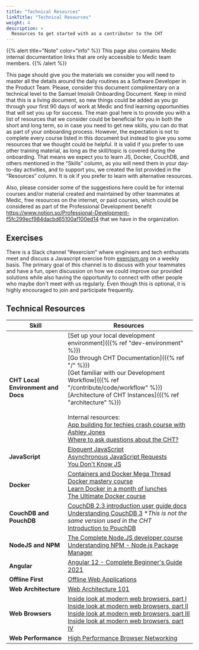 ```yaml
---
title: "Technical Resources"
linkTitle: "Technical Resources"
weight: 4
description: >
  Resources to get started with as a contributor to the CHT
---
```


{{% alert title="Note" color="info" %}}
This page also contains  Medic internal documentation links that are only accessible to Medic team members.
{{% /alert %}}

This page should give you the materials we consider you will need to master all the details around the daily routines as a Software Developer in the Product Team. Please, consider this document complimentary on a technical level to the Samuel Imoisili Onboarding Document. 
Keep in mind that this is a living document, so new things could be added as you go through your first 90 days of work at Medic and find learning opportunities that will set you up for success. The main goal here is to provide you with a list of resources that we consider could be beneficial for you in both the short and long term, so in case you need to get new skills, you can do that as part of your onboarding process. However, the expectation is not to complete every course listed in this document but instead to give you some resources that we thought could be helpful.  It is valid if you prefer to use other training material, as long as the skill/topic is covered during the onboarding. That means we expect you to learn JS, Docker, CouchDB, and others mentioned in the “Skills” column, as you will need them in your day-to-day activities, and to support you, we created the list provided in the “Resources” column.  It is ok if you prefer to learn with alternative resources. 

Also, please consider some of the suggestions here could be for internal courses and/or material created and maintained by other teammates at Medic, free resources on the internet, or paid courses, which could be considered as part of the Professional Development benefit https://www.notion.so/Professional-Development-f5fc299ecf984dacbd65100af100ed14 that we have in the organization.

## Exercises
There is a Slack channel “#exercism” where engineers and tech enthusiats meet and discuss a Javascript exercise from [exercism.org](https://exercism.org/) on a weekly basis. The primary goal of this channel is to discuss with your teammates and have a fun, open discussion on how we could improve our provided solutions while also having the opportunity to connect with other people who maybe don’t meet with us regularly. Even though this is optional, it is highly encouraged to join and participate frequently.

## Technical Resources

| Skill | Resources |
| ----------------| ----------- |
| **CHT Local Environment and Docs** | [Set up your local development environment]({{% ref "dev-environment" %}}) <br> [Go through CHT Documentation]({{% ref "/" %}}) <br> [Get familiar with our Development Workflow]({{% ref "/contribute/code/workflow" %}}) <br>[Architecture of CHT Instances]({{% ref "architecture" %}}) <br> <br> Internal resources: <br> [App building for techies crash course with Ashley Jones](https://drive.google.com/drive/folders/1PTe8RH59TPBNYKoKzlZ_ZwMlQedKRGlx) <br>  [Where to ask questions about the CHT?](https://www.notion.so/medicmobile/CHT-Forum-Internal-Guide-c2d1988a116244b6b17b3aea284ff8ee) |
| **JavaScript** | [Eloquent JavaScript](https://eloquentjavascript.net/) <br> [Asynchronous JavaScript Requests](https://www.udacity.com/course/asynchronous-javascript-requests--ud109) <br> [You Don't Know JS](https://github.com/getify/You-Dont-Know-JS) |
| **Docker** | [Containers and Docker Mega Thread](https://twitter.com/iximiuz/status/1423984739514454033?s=21) <br> [Docker mastery course](https://www.udemy.com/course/docker-mastery/) <br> [Learn Docker in a month of lunches](https://diamol.net/) <br> [The Ultimate Docker course](https://codewithmosh.com/p/the-ultimate-docker-course) |
| **CouchDB and PouchDB** | [CouchDB 2.3 introduction user guide docs](https://docs.couchdb.org/en/stable/intro/index.html) <br> [Understanding CouchDB 3](https://www.udemy.com/course/understanding-couchdb/) *_This is not the same version used in the CHT_ <br> [Introduction to PouchDB](https://pouchdb.com/guides/) |
| **NodeJS and NPM** | [The Complete Node.JS developer course](https://www.udemy.com/course/the-complete-nodejs-developer-course-2/) <br> [Understanding NPM - Node.js Package Manager](https://www.udemy.com/course/understanding-npm/)|
| **Angular** | [Angular 12 - Complete Beginner's Guide 2021](https://www.udemy.com/course/learning-angular/)|
| **Offline First** | [Offline Web Applications](https://www.youtube.com/playlist?list=PLAwxTw4SYaPmTSxtOWyJVKTUaNBGze2ed) |
| **Web Architecture** | [Web Architecture 101](https://medium.com/storyblocks-engineering/web-architecture-101-a3224e126947) |
| **Web Browsers** | [Inside look at modern web browsers, part I](https://developer.chrome.com/blog/inside-browser-part1/) <br> [Inside look at modern web browsers, part II](https://developer.chrome.com/blog/inside-browser-part2/) <br> [Inside look at modern web browsers, part III](https://developer.chrome.com/blog/inside-browser-part3/) <br> [Inside look at modern web browsers, part IV](https://developer.chrome.com/blog/inside-browser-part4/)|
| **Web Performance** | [High Performance Browser Networking](https://hpbn.co/)|
